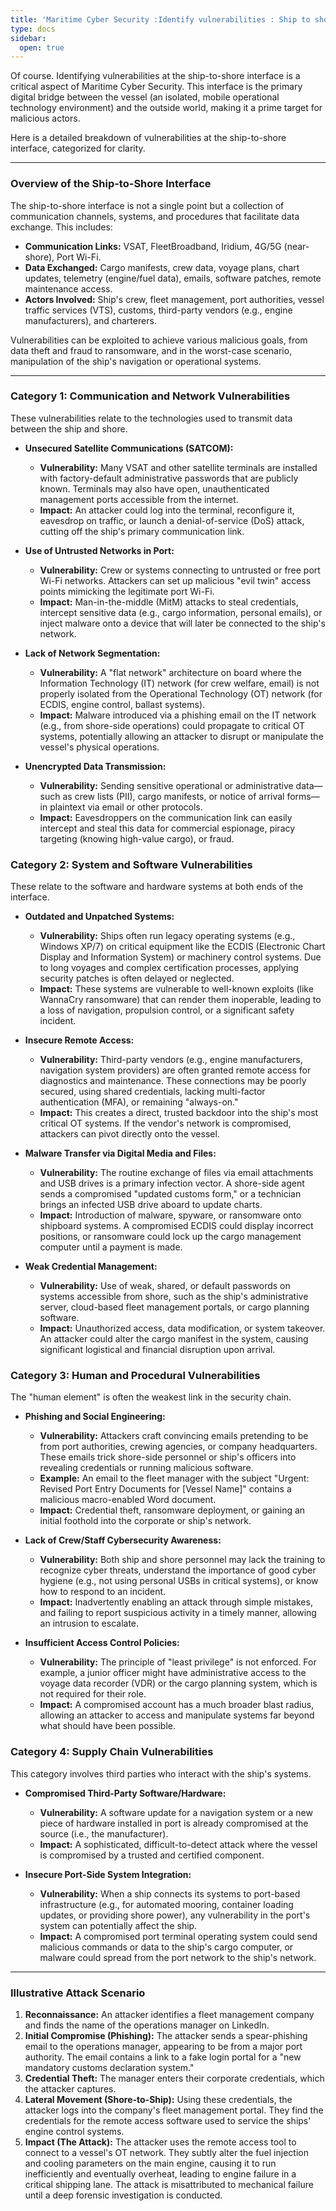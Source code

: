 ```yaml
---
title: 'Maritime Cyber Security :Identify vulnerabilities : Ship to shore interface'
type: docs
sidebar:
  open: true
---
```


Of course. Identifying vulnerabilities at the ship-to-shore interface is a critical aspect of Maritime Cyber Security. This interface is the primary digital bridge between the vessel (an isolated, mobile operational technology environment) and the outside world, making it a prime target for malicious actors.

Here is a detailed breakdown of vulnerabilities at the ship-to-shore interface, categorized for clarity.

---

### **Overview of the Ship-to-Shore Interface**

The ship-to-shore interface is not a single point but a collection of communication channels, systems, and procedures that facilitate data exchange. This includes:

*   **Communication Links:** VSAT, FleetBroadband, Iridium, 4G/5G (near-shore), Port Wi-Fi.
*   **Data Exchanged:** Cargo manifests, crew data, voyage plans, chart updates, telemetry (engine/fuel data), emails, software patches, remote maintenance access.
*   **Actors Involved:** Ship's crew, fleet management, port authorities, vessel traffic services (VTS), customs, third-party vendors (e.g., engine manufacturers), and charterers.

Vulnerabilities can be exploited to achieve various malicious goals, from data theft and fraud to ransomware, and in the worst-case scenario, manipulation of the ship's navigation or operational systems.

---

### Category 1: Communication and Network Vulnerabilities

These vulnerabilities relate to the technologies used to transmit data between the ship and shore.

*   **Unsecured Satellite Communications (SATCOM):**
    *   **Vulnerability:** Many VSAT and other satellite terminals are installed with factory-default administrative passwords that are publicly known. Terminals may also have open, unauthenticated management ports accessible from the internet.
    *   **Impact:** An attacker could log into the terminal, reconfigure it, eavesdrop on traffic, or launch a denial-of-service (DoS) attack, cutting off the ship's primary communication link.

*   **Use of Untrusted Networks in Port:**
    *   **Vulnerability:** Crew or systems connecting to untrusted or free port Wi-Fi networks. Attackers can set up malicious "evil twin" access points mimicking the legitimate port Wi-Fi.
    *   **Impact:** Man-in-the-middle (MitM) attacks to steal credentials, intercept sensitive data (e.g., cargo information, personal emails), or inject malware onto a device that will later be connected to the ship's network.

*   **Lack of Network Segmentation:**
    *   **Vulnerability:** A "flat network" architecture on board where the Information Technology (IT) network (for crew welfare, email) is not properly isolated from the Operational Technology (OT) network (for ECDIS, engine control, ballast systems).
    *   **Impact:** Malware introduced via a phishing email on the IT network (e.g., from shore-side operations) could propagate to critical OT systems, potentially allowing an attacker to disrupt or manipulate the vessel's physical operations.

*   **Unencrypted Data Transmission:**
    *   **Vulnerability:** Sending sensitive operational or administrative data—such as crew lists (PII), cargo manifests, or notice of arrival forms—in plaintext via email or other protocols.
    *   **Impact:** Eavesdroppers on the communication link can easily intercept and steal this data for commercial espionage, piracy targeting (knowing high-value cargo), or fraud.

### Category 2: System and Software Vulnerabilities

These relate to the software and hardware systems at both ends of the interface.

*   **Outdated and Unpatched Systems:**
    *   **Vulnerability:** Ships often run legacy operating systems (e.g., Windows XP/7) on critical equipment like the ECDIS (Electronic Chart Display and Information System) or machinery control systems. Due to long voyages and complex certification processes, applying security patches is often delayed or neglected.
    *   **Impact:** These systems are vulnerable to well-known exploits (like WannaCry ransomware) that can render them inoperable, leading to a loss of navigation, propulsion control, or a significant safety incident.

*   **Insecure Remote Access:**
    *   **Vulnerability:** Third-party vendors (e.g., engine manufacturers, navigation system providers) are often granted remote access for diagnostics and maintenance. These connections may be poorly secured, using shared credentials, lacking multi-factor authentication (MFA), or remaining "always-on."
    *   **Impact:** This creates a direct, trusted backdoor into the ship's most critical OT systems. If the vendor's network is compromised, attackers can pivot directly onto the vessel.

*   **Malware Transfer via Digital Media and Files:**
    *   **Vulnerability:** The routine exchange of files via email attachments and USB drives is a primary infection vector. A shore-side agent sends a compromised "updated customs form," or a technician brings an infected USB drive aboard to update charts.
    *   **Impact:** Introduction of malware, spyware, or ransomware onto shipboard systems. A compromised ECDIS could display incorrect positions, or ransomware could lock up the cargo management computer until a payment is made.

*   **Weak Credential Management:**
    *   **Vulnerability:** Use of weak, shared, or default passwords on systems accessible from shore, such as the ship's administrative server, cloud-based fleet management portals, or cargo planning software.
    *   **Impact:** Unauthorized access, data modification, or system takeover. An attacker could alter the cargo manifest in the system, causing significant logistical and financial disruption upon arrival.

### Category 3: Human and Procedural Vulnerabilities

The "human element" is often the weakest link in the security chain.

*   **Phishing and Social Engineering:**
    *   **Vulnerability:** Attackers craft convincing emails pretending to be from port authorities, crewing agencies, or company headquarters. These emails trick shore-side personnel or ship's officers into revealing credentials or running malicious software.
    *   **Example:** An email to the fleet manager with the subject "Urgent: Revised Port Entry Documents for [Vessel Name]" contains a malicious macro-enabled Word document.
    *   **Impact:** Credential theft, ransomware deployment, or gaining an initial foothold into the corporate or ship's network.

*   **Lack of Crew/Staff Cybersecurity Awareness:**
    *   **Vulnerability:** Both ship and shore personnel may lack the training to recognize cyber threats, understand the importance of good cyber hygiene (e.g., not using personal USBs in critical systems), or know how to respond to an incident.
    *   **Impact:** Inadvertently enabling an attack through simple mistakes, and failing to report suspicious activity in a timely manner, allowing an intrusion to escalate.

*   **Insufficient Access Control Policies:**
    *   **Vulnerability:** The principle of "least privilege" is not enforced. For example, a junior officer might have administrative access to the voyage data recorder (VDR) or the cargo planning system, which is not required for their role.
    *   **Impact:** A compromised account has a much broader blast radius, allowing an attacker to access and manipulate systems far beyond what should have been possible.

### Category 4: Supply Chain Vulnerabilities

This category involves third parties who interact with the ship's systems.

*   **Compromised Third-Party Software/Hardware:**
    *   **Vulnerability:** A software update for a navigation system or a new piece of hardware installed in port is already compromised at the source (i.e., the manufacturer).
    *   **Impact:** A sophisticated, difficult-to-detect attack where the vessel is compromised by a trusted and certified component.

*   **Insecure Port-Side System Integration:**
    *   **Vulnerability:** When a ship connects its systems to port-based infrastructure (e.g., for automated mooring, container loading updates, or providing shore power), any vulnerability in the port's system can potentially affect the ship.
    *   **Impact:** A compromised port terminal operating system could send malicious commands or data to the ship's cargo computer, or malware could spread from the port network to the ship's network.

---

### **Illustrative Attack Scenario**

1.  **Reconnaissance:** An attacker identifies a fleet management company and finds the name of the operations manager on LinkedIn.
2.  **Initial Compromise (Phishing):** The attacker sends a spear-phishing email to the operations manager, appearing to be from a major port authority. The email contains a link to a fake login portal for a "new mandatory customs declaration system."
3.  **Credential Theft:** The manager enters their corporate credentials, which the attacker captures.
4.  **Lateral Movement (Shore-to-Ship):** Using these credentials, the attacker logs into the company's fleet management portal. They find the credentials for the remote access software used to service the ships' engine control systems.
5.  **Impact (The Attack):** The attacker uses the remote access tool to connect to a vessel's OT network. They subtly alter the fuel injection and cooling parameters on the main engine, causing it to run inefficiently and eventually overheat, leading to engine failure in a critical shipping lane. The attack is misattributed to mechanical failure until a deep forensic investigation is conducted.
